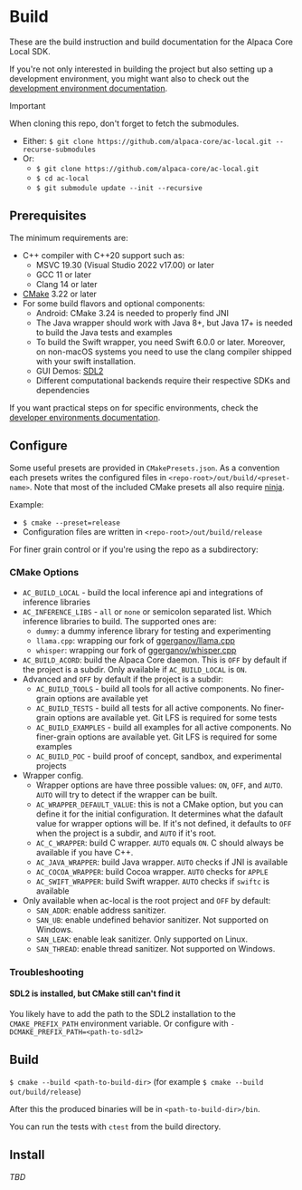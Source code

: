 # Build

These are the build instruction and build documentation for the Alpaca Core Local SDK.

If you're not only interested in building the project but also setting up a development environment, you might want also to check out the [development environment documentation](dev-env.md).

> [!IMPORTANT]
> When cloning this repo, don't forget to fetch the submodules.
> * Either: `$ git clone https://github.com/alpaca-core/ac-local.git --recurse-submodules`
> * Or:
>    * `$ git clone https://github.com/alpaca-core/ac-local.git`
>    * `$ cd ac-local`
>    * `$ git submodule update --init --recursive`

## Prerequisites

The minimum requirements are:

* C++ compiler with C++20 support such as:
    * MSVC 19.30 (Visual Studio 2022 v17.00) or later
    * GCC 11 or later
    * Clang 14 or later
* [CMake](https://cmake.org/) 3.22 or later
* For some build flavors and optional components:
    * Android: CMake 3.24 is needed to properly find JNI
    * The Java wrapper should work with Java 8+, but Java 17+ is needed to build the Java tests and examples
    * To build the Swift wrapper, you need Swift 6.0.0 or later. Moreover, on non-macOS systems you need to use the clang compiler shipped with your swift installation.
    * GUI Demos: [SDL2](https://wiki.libsdl.org/SDL2/FrontPage)
    * Different computational backends require their respective SDKs and dependencies

If you want practical steps on for specific environments, check the [developer environments documentation](dev-env.md).

## Configure

Some useful presets are provided in `CMakePresets.json`. As a convention each presets writes the configured files in `<repo-root>/out/build/<preset-name>`. Note that most of the included CMake presets all also require [ninja](https://ninja-build.org/).

Example:

* `$ cmake --preset=release`
* Configuration files are written in `<repo-root>/out/build/release`

For finer grain control or if you're using the repo as a subdirectory:

### CMake Options

* `AC_BUILD_LOCAL` - build the local inference api and integrations of inference libraries
* `AC_INFERENCE_LIBS` - `all` or `none` or semicolon separated list. Which inference libraries to build. The supported ones are:
    * `dummy`: a dummy inference library for testing and experimenting
    * `llama.cpp`: wrapping our fork of [ggerganov/llama.cpp](https://github.com/ggerganov/llama.cpp)
    * `whisper`: wrapping our fork of [ggerganov/whisper.cpp](https://github.com/ggerganov/whisper.cpp)
* `AC_BUILD_ACORD`: build the Alpaca Core daemon. This is `OFF` by default if the project is a subdir. Only available if `AC_BUILD_LOCAL` is `ON`.
* Advanced and `OFF` by default if the project is a subdir:
    * `AC_BUILD_TOOLS` - build all tools for all active components. No finer-grain options are available yet
    * `AC_BUILD_TESTS` - build all tests for all active components. No finer-grain options are available yet. Git LFS is required for some tests
    * `AC_BUILD_EXAMPLES` - build all examples for all active components. No finer-grain options are available yet. Git LFS is required for some examples
    * `AC_BUILD_POC` - build proof of concept, sandbox, and experimental projects
* Wrapper config. 
    * Wrapper options are have three possible values: `ON`, `OFF`, and `AUTO`. `AUTO` will try to detect if the wrapper can be built.
    * `AC_WRAPPER_DEFAULT_VALUE`: this is not a CMake option, but you can define it for the initial configuration. It determines what the dafault value for wrapper options will be. If it's not defined, it defaults to `OFF` when the project is a subdir, and `AUTO` if it's root.
    * `AC_C_WRAPPER`: build C wrapper. `AUTO` equals `ON`. C should always be available if you have C++.
    * `AC_JAVA_WRAPPER`: build Java wrapper. `AUTO` checks if JNI is available
    * `AC_COCOA_WRAPPER`: build Cocoa wrapper. `AUTO` checks for `APPLE`
    * `AC_SWIFT_WRAPPER`: build Swift wrapper. `AUTO` checks if `swiftc` is available
* Only available when ac-local is the root project and `OFF` by default:
    * `SAN_ADDR`: enable address sanitizer.
    * `SAN_UB`: enable undefined behavior sanitizer. Not supported on Windows.
    * `SAN_LEAK`: enable leak sanitizer. Only supported on Linux.
    * `SAN_THREAD`: enable thread sanitizer. Not supported on Windows.

### Troubleshooting

#### SDL2 is installed, but CMake still can't find it

You likely have to add the path to the SDL2 installation to the `CMAKE_PREFIX_PATH` environment variable. Or configure with `-DCMAKE_PREFIX_PATH=<path-to-sdl2>`

## Build

`$ cmake --build <path-to-build-dir>` (for example `$ cmake --build out/build/release`)

After this the produced binaries will be in `<path-to-build-dir>/bin`.

You can run the tests with `ctest` from the build directory.

## Install

*TBD*
